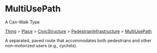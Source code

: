 # MultiUsePath

A Can-Walk Type

[Thing](https://schema.org/Thing) > [Place](https://schema.org/Place) > [CivicStructure](https://schema.org/CivicStructure) > [PedestrianInfrastructure](PedestrianInfrastructure) > [MultiUsePath](MultiUsePath)

A separated, paved route that accommodates both pedestrians and other non-motorized users (e.g., cyclists).